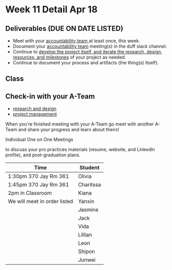 # Week 11 Detail Apr 18

## Deliverables (DUE ON DATE LISTED)

* Meet with your [accountability team ](../assignments/accountability\_partner.md)at least once, this week.&#x20;
* Document your [accountability team](../assignments/accountability\_partner.md) meeting(s) in the duff slack channel.
* Continue to [develop the project itself, and iterate the research, design, resources, and milestones](../assignments/project\_plan.md) of your project as needed.
* Continue to document your process and artifacts (the thing(s) itself).

## Class

## Check-in with your A-Team&#x20;

* [research and design](../assignments/project\_plan.md)
* [project management](../assignments/website.md)

When you're finished meeting with your A-Team go meet with another A-Team and share your progress and learn about theirs!

Individual One on One Meetings&#x20;

to discuss your pro practices materials (resume, website, and LinkedIn profile), and post-graduation plans.&#x20;

| Time                         | Student   |
| ---------------------------- | --------- |
| 1:30pm 370 Jay Rm 361        | Olivia    |
| 1:45pm 370 Jay Rm 361        | Charitssa |
| 2pm in Classroom             | Kiana     |
| We will meet in order listed | Yanxin    |
|                              | Jasmine   |
|                              | Jack      |
|                              | Vida      |
|                              | Lillian   |
|                              | Leon      |
|                              | Shipon    |
|                              | Junwei    |

